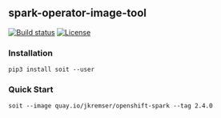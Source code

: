 ## spark-operator-image-tool
[![Build status](https://travis-ci.org/Jiri-Kremser/spark-operator-image-tool.svg?branch=master)](https://travis-ci.org/Jiri-Kremser/spark-operator-image-tool)
[![License](https://img.shields.io/badge/license-Apache--2.0-blue.svg)](http://www.apache.org/licenses/LICENSE-2.0)

### Installation

```
pip3 install soit --user
```

### Quick Start

```
soit --image quay.io/jkremser/openshift-spark --tag 2.4.0
```
